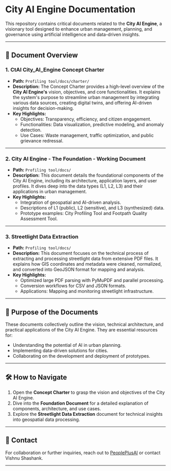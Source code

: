 # City AI Engine Documentation

This repository contains critical documents related to the **City AI Engine**, a visionary tool designed to enhance urban management, planning, and governance using artificial intelligence and data-driven insights.

---

## 📁 Document Overview

### 1. **CtAI City_AI_Engine Concept Charter**
   - **Path:** `Profiling tool/docs/charter/`
   - **Description:** 
     The Concept Charter provides a high-level overview of the **City AI Engine's** vision, objectives, and core functionalities. It explains the system's purpose to streamline urban management by integrating various data sources, creating digital twins, and offering AI-driven insights for decision-making.
   - **Key Highlights:**
     - Objectives: Transparency, efficiency, and citizen engagement.
     - Functionalities: Data visualization, predictive modeling, and anomaly detection.
     - Use Cases: Waste management, traffic optimization, and public grievance redressal.

---

### 2. **City AI Engine - The Foundation - Working Document**
   - **Path:** `Profiling tool/docs/`
   - **Description:**
     This document details the foundational components of the City AI Engine, including its architecture, application layers, and user profiles. It dives deep into the data types (L1, L2, L3) and their applications in urban management.
   - **Key Highlights:**
     - Integration of geospatial and AI-driven analysis.
     - Descriptions of L1 (public), L2 (sensitive), and L3 (synthesized) data.
     - Prototype examples: City Profiling Tool and Footpath Quality Assessment Tool.

---

### 3. **Streetlight Data Extraction**
   - **Path:** `Profiling tool/docs/`
   - **Description:**
     This document focuses on the technical process of extracting and processing streetlight data from extensive PDF files. It explains how GIS coordinates and metadata were cleaned, normalized, and converted into GeoJSON format for mapping and analysis.
   - **Key Highlights:**
     - Optimized large PDF parsing with PyMuPDF and parallel processing.
     - Conversion workflows for CSV and JSON formats.
     - Applications: Mapping and monitoring streetlight infrastructure.

---

## 🌟 Purpose of the Documents
These documents collectively outline the vision, technical architecture, and practical applications of the City AI Engine. They are essential resources for:
- Understanding the potential of AI in urban planning.
- Implementing data-driven solutions for cities.
- Collaborating on the development and deployment of prototypes.

---

## 🛠️ How to Navigate
1. Open the **Concept Charter** to grasp the vision and objectives of the City AI Engine.
2. Dive into the **Foundation Document** for a detailed explanation of components, architecture, and use cases.
3. Explore the **Streetlight Data Extraction** document for technical insights into geospatial data processing.

---

## 📝 Contact
For collaboration or further inquiries, reach out to [PeoplePlusAI](https://peopleplus.ai/) or contact Vishnu Shashank.

---
